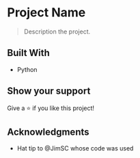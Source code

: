 # Project Name

> Description the project.


## Built With

- Python


## Show your support

Give a ⭐️ if you like this project!

## Acknowledgments

- Hat tip to @JimSC whose code was used
